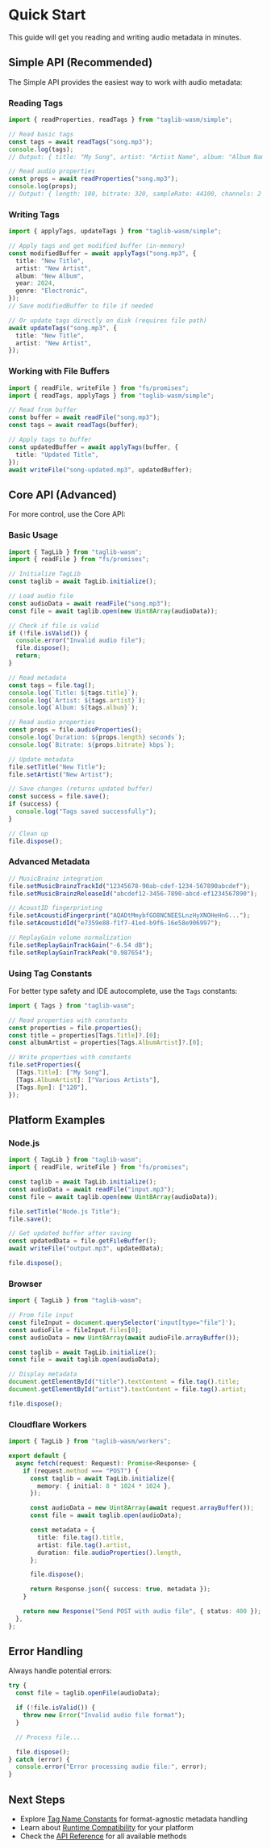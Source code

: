 # Quick Start

This guide will get you reading and writing audio metadata in minutes.

## Simple API (Recommended)

The Simple API provides the easiest way to work with audio metadata:

### Reading Tags

```typescript
import { readProperties, readTags } from "taglib-wasm/simple";

// Read basic tags
const tags = await readTags("song.mp3");
console.log(tags);
// Output: { title: "My Song", artist: "Artist Name", album: "Album Name", ... }

// Read audio properties
const props = await readProperties("song.mp3");
console.log(props);
// Output: { length: 180, bitrate: 320, sampleRate: 44100, channels: 2 }
```

### Writing Tags

```typescript
import { applyTags, updateTags } from "taglib-wasm/simple";

// Apply tags and get modified buffer (in-memory)
const modifiedBuffer = await applyTags("song.mp3", {
  title: "New Title",
  artist: "New Artist",
  album: "New Album",
  year: 2024,
  genre: "Electronic",
});
// Save modifiedBuffer to file if needed

// Or update tags directly on disk (requires file path)
await updateTags("song.mp3", {
  title: "New Title",
  artist: "New Artist",
});
```

### Working with File Buffers

```typescript
import { readFile, writeFile } from "fs/promises";
import { readTags, applyTags } from "taglib-wasm/simple";

// Read from buffer
const buffer = await readFile("song.mp3");
const tags = await readTags(buffer);

// Apply tags to buffer
const updatedBuffer = await applyTags(buffer, {
  title: "Updated Title",
});
await writeFile("song-updated.mp3", updatedBuffer);
```

## Core API (Advanced)

For more control, use the Core API:

### Basic Usage

```typescript
import { TagLib } from "taglib-wasm";
import { readFile } from "fs/promises";

// Initialize TagLib
const taglib = await TagLib.initialize();

// Load audio file
const audioData = await readFile("song.mp3");
const file = await taglib.open(new Uint8Array(audioData));

// Check if file is valid
if (!file.isValid()) {
  console.error("Invalid audio file");
  file.dispose();
  return;
}

// Read metadata
const tags = file.tag();
console.log(`Title: ${tags.title}`);
console.log(`Artist: ${tags.artist}`);
console.log(`Album: ${tags.album}`);

// Read audio properties
const props = file.audioProperties();
console.log(`Duration: ${props.length} seconds`);
console.log(`Bitrate: ${props.bitrate} kbps`);

// Update metadata
file.setTitle("New Title");
file.setArtist("New Artist");

// Save changes (returns updated buffer)
const success = file.save();
if (success) {
  console.log("Tags saved successfully");
}

// Clean up
file.dispose();
```

### Advanced Metadata

```typescript
// MusicBrainz integration
file.setMusicBrainzTrackId("12345678-90ab-cdef-1234-567890abcdef");
file.setMusicBrainzReleaseId("abcdef12-3456-7890-abcd-ef1234567890");

// AcoustID fingerprinting
file.setAcoustidFingerprint("AQADtMmybfGO8NCNEESLnzHyXNOHeHnG...");
file.setAcoustidId("e7359e88-f1f7-41ed-b9f6-16e58e906997");

// ReplayGain volume normalization
file.setReplayGainTrackGain("-6.54 dB");
file.setReplayGainTrackPeak("0.987654");
```

### Using Tag Constants

For better type safety and IDE autocomplete, use the `Tags` constants:

```typescript
import { Tags } from "taglib-wasm";

// Read properties with constants
const properties = file.properties();
const title = properties[Tags.Title]?.[0];
const albumArtist = properties[Tags.AlbumArtist]?.[0];

// Write properties with constants
file.setProperties({
  [Tags.Title]: ["My Song"],
  [Tags.AlbumArtist]: ["Various Artists"],
  [Tags.Bpm]: ["120"],
});
```

## Platform Examples

### Node.js

```typescript
import { TagLib } from "taglib-wasm";
import { readFile, writeFile } from "fs/promises";

const taglib = await TagLib.initialize();
const audioData = await readFile("input.mp3");
const file = await taglib.open(new Uint8Array(audioData));

file.setTitle("Node.js Title");
file.save();

// Get updated buffer after saving
const updatedData = file.getFileBuffer();
await writeFile("output.mp3", updatedData);

file.dispose();
```

### Browser

```typescript
import { TagLib } from "taglib-wasm";

// From file input
const fileInput = document.querySelector('input[type="file"]');
const audioFile = fileInput.files[0];
const audioData = new Uint8Array(await audioFile.arrayBuffer());

const taglib = await TagLib.initialize();
const file = await taglib.open(audioData);

// Display metadata
document.getElementById("title").textContent = file.tag().title;
document.getElementById("artist").textContent = file.tag().artist;

file.dispose();
```

### Cloudflare Workers

```typescript
import { TagLib } from "taglib-wasm/workers";

export default {
  async fetch(request: Request): Promise<Response> {
    if (request.method === "POST") {
      const taglib = await TagLib.initialize({
        memory: { initial: 8 * 1024 * 1024 },
      });

      const audioData = new Uint8Array(await request.arrayBuffer());
      const file = await taglib.open(audioData);

      const metadata = {
        title: file.tag().title,
        artist: file.tag().artist,
        duration: file.audioProperties().length,
      };

      file.dispose();

      return Response.json({ success: true, metadata });
    }

    return new Response("Send POST with audio file", { status: 400 });
  },
};
```

## Error Handling

Always handle potential errors:

```typescript
try {
  const file = taglib.openFile(audioData);

  if (!file.isValid()) {
    throw new Error("Invalid audio file format");
  }

  // Process file...

  file.dispose();
} catch (error) {
  console.error("Error processing audio file:", error);
}
```

## Next Steps

- Explore [Tag Name Constants](/Tag-Name-Constants.md) for format-agnostic
  metadata handling
- Learn about [Runtime Compatibility](/Runtime-Compatibility.md) for your
  platform
- Check the [API Reference](/API.md) for all available methods
